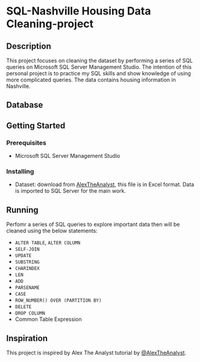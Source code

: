 # SQL-Nashville Housing Data Cleaning-project

## Description

This project focuses on cleaning the dataset by performing a series of SQL queries on Microsoft SQL Server Management Studio. The intention of this personal project is to practice my SQL skills and show knowledge of using more complicated queries. 
The data contains housing information in Nashville.

## Database


## Getting Started
### Prerequisites
- Microsoft SQL Server Management Studio
### Installing
- Dataset: download from [AlexTheAnalyst]([https://ourworldindata.org/covid-deaths](https://github.com/AlexTheAnalyst/PortfolioProjects/blob/main/Nashville%20Housing%20Data%20for%20Data%20Cleaning.xlsx)), this file is in Excel format. Data is imported to SQL Server for the main work.

## Running
Perfomr a series of SQL queries to explore important data then will be cleaned using the below statements:
  - `ALTER TABLE`, `ALTER COLUMN`
  - `SELF-JOIN`
  - `UPDATE`
  - `SUBSTRING`
  - `CHARINDEX`
  - `LEN`
  - `ADD`
  - `PARSENAME`
  - `CASE`
  - `ROW_NUMBER() OVER (PARTITION BY)`
  - `DELETE` 
  - `DROP COLUMN`
  - Common Table Expression
    
## Inspiration
This project is inspired by Alex The Analyst tutorial by [@AlexTheAnalyst]([https://www.youtube.com/watch?v=qfyynHBFOsM&list=PLUaB-1hjhk8H48Pj32z4GZgGWyylqv85f&index=1](https://www.youtube.com/watch?v=8rO7ztF4NtU&list=PLUaB-1hjhk8H48Pj32z4GZgGWyylqv85f&index=3)https://www.youtube.com/watch?v=8rO7ztF4NtU&list=PLUaB-1hjhk8H48Pj32z4GZgGWyylqv85f&index=3). 
